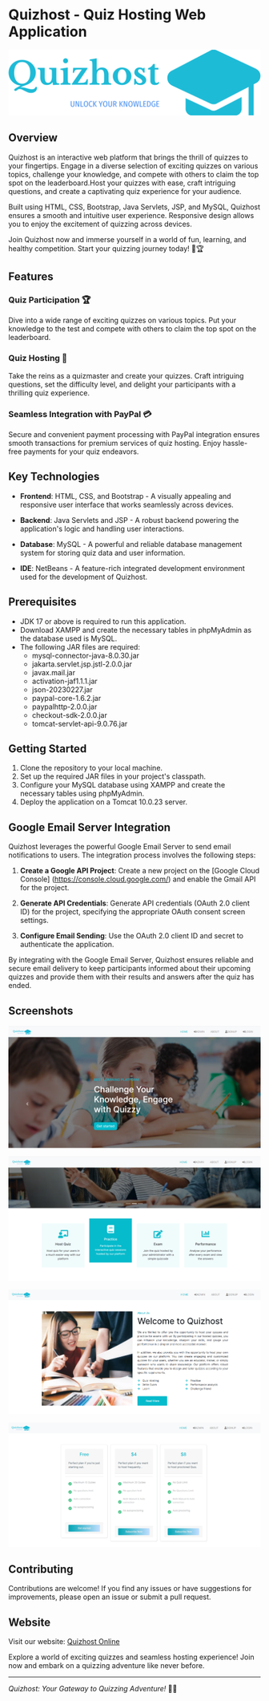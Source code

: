 # Quizhost - Quiz Hosting Web Application

![Quizhost Logo](./web/img/quizhost-high-resolution-logo-color-on-transparent-background.png)

## Overview

Quizhost is an interactive web platform that brings the thrill of quizzes to your fingertips. Engage in a diverse selection of exciting quizzes on various topics, challenge your knowledge, and compete with others to claim the top spot on the leaderboard.Host your quizzes with ease, craft intriguing questions, and create a captivating quiz experience for your audience.

Built using HTML, CSS, Bootstrap, Java Servlets, JSP, and MySQL, Quizhost ensures a smooth and intuitive user experience. Responsive design allows you to enjoy the excitement of quizzing across devices.

Join Quizhost now and immerse yourself in a world of fun, learning, and healthy competition. Start your quizzing journey today! 🚀🏆

## Features

### Quiz Participation 🏆

Dive into a wide range of exciting quizzes on various topics. Put your knowledge to the test and compete with others to claim the top spot on the leaderboard.

### Quiz Hosting 🎯

Take the reins as a quizmaster and create your quizzes. Craft intriguing questions, set the difficulty level, and delight your participants with a thrilling quiz experience.

### Seamless Integration with PayPal 💳

Secure and convenient payment processing with PayPal integration ensures smooth transactions for premium services of quiz hosting. Enjoy hassle-free payments for your quiz endeavors.

## Key Technologies

- **Frontend**: HTML, CSS, and Bootstrap - A visually appealing and responsive user interface that works seamlessly across devices.

- **Backend**: Java Servlets and JSP - A robust backend powering the application's logic and handling user interactions.

- **Database**: MySQL - A powerful and reliable database management system for storing quiz data and user information.
  
- **IDE**: NetBeans - A feature-rich integrated development environment used for the development of Quizhost.
  

## Prerequisites

- JDK 17 or above is required to run this application.
- Download XAMPP and create the necessary tables in phpMyAdmin as the database used is MySQL.
- The following JAR files are required:
  - mysql-connector-java-8.0.30.jar
  - jakarta.servlet.jsp.jstl-2.0.0.jar
  - javax.mail.jar
  - activation-jaf1.1.1.jar
  - json-20230227.jar
  - paypal-core-1.6.2.jar
  - paypalhttp-2.0.0.jar
  - checkout-sdk-2.0.0.jar
  - tomcat-servlet-api-9.0.76.jar


## Getting Started

1. Clone the repository to your local machine.
2. Set up the required JAR files in your project's classpath.
3. Configure your MySQL database using XAMPP and create the necessary tables using phpMyAdmin.
4. Deploy the application on a Tomcat 10.0.23 server.

## Google Email Server Integration

Quizhost leverages the powerful Google Email Server to send email notifications to users. The integration process involves the following steps:

1. **Create a Google API Project**: Create a new project on the [Google Cloud Console] (https://console.cloud.google.com/) and enable the Gmail API for the project.

2. **Generate API Credentials**: Generate API credentials (OAuth 2.0 client ID) for the project, specifying the appropriate OAuth consent screen settings.

3. **Configure Email Sending**:  Use the OAuth 2.0 client ID and secret to authenticate the application.

By integrating with the Google Email Server, Quizhost ensures reliable and secure email delivery to keep participants informed about their upcoming quizzes and provide them with their results and answers after the quiz has ended.


## Screenshots

![Screenshot 1](./web/img/qh1.png)

![Screenshot 2](./web/img/qh5.png)

![Screenshot 2](./web/img/qh6.png)

![Screenshot 2](./web/img/qh7.png)


## Contributing

Contributions are welcome! If you find any issues or have suggestions for improvements, please open an issue or submit a pull request.


## Website

Visit our website: [Quizhost Online](http://quizhost.online)

Explore a world of exciting quizzes and seamless hosting experience! Join now and embark on a quizzing adventure like never before.

---

*Quizhost: Your Gateway to Quizzing Adventure!* 🚀🌟

